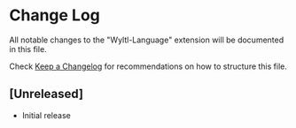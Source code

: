 # Change Log

All notable changes to the "Wyltl-Language" extension will be documented in this file.

Check [Keep a Changelog](http://keepachangelog.com/) for recommendations on how to structure this file.

## [Unreleased]

- Initial release
